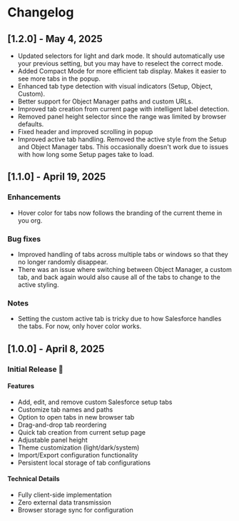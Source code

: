 # Changelog

## [1.2.0] - May 4, 2025
- Updated selectors for light and dark mode. It should automatically use your previous setting, but you may have to reselect the correct mode.
- Added Compact Mode for more efficient tab display. Makes it easier to see more tabs in the popup.
- Enhanced tab type detection with visual indicators (Setup, Object, Custom).
- Better support for Object Manager paths and custom URLs.
- Improved tab creation from current page with intelligent label detection.
- Removed panel height selector since the range was limited by browser defaults.
- Fixed header and improved scrolling in popup
- Improved active tab handling. Removed the active style from the Setup and Object Manager tabs. This occasionally doesn't work due to issues with how long some Setup pages take to load.

## [1.1.0] - April 19, 2025

### Enhancements
- Hover color for tabs now follows the branding of the current theme in you org.

### Bug fixes
- Improved handling of tabs across multiple tabs or windows so that they no longer randomly disappear. 
- There was an issue where switching between Object Manager, a custom tab, and back again would also cause all of the tabs to change to the active styling.

### Notes
- Setting the custom active tab is tricky due to how Salesforce handles the tabs. For now, only hover color works.

## [1.0.0] - April 8, 2025

### Initial Release 🚀

#### Features
- Add, edit, and remove custom Salesforce setup tabs
- Customize tab names and paths
- Option to open tabs in new browser tab
- Drag-and-drop tab reordering
- Quick tab creation from current setup page
- Adjustable panel height
- Theme customization (light/dark/system)
- Import/Export configuration functionality
- Persistent local storage of tab configurations

#### Technical Details
- Fully client-side implementation
- Zero external data transmission
- Browser storage sync for configuration